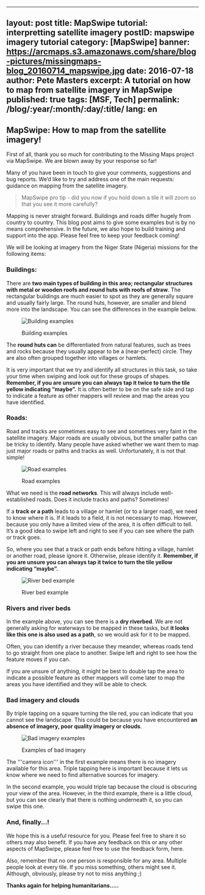 ---
 layout: post
 title: MapSwipe tutorial: interpretting satellite imagery
 postID: mapswipe imagery tutorial
 category: [MapSwipe]
 banner: https://arcmaps.s3.amazonaws.com/share/blog-pictures/missingmaps-blog_20160714_mapswipe.jpg
 date: 2016-07-18
 author: Pete Masters
 excerpt: A tutorial on how to map from satellite imagery in MapSwipe
 published: true
 tags: [MSF, Tech]
 permalink: /blog/:year/:month/:day/:title/
 lang: en
 ---
 
## MapSwipe: How to map from the satellite imagery!
 
First of all, thank you so much for contributing to the Missing Maps project via MapSwipe. We are blown away by your response so far!
 
Many of you have been in touch to give your comments, suggestions and bug reports. We’d like to try and address one of the main requests: guidance on mapping from the satellite imagery. 
 
> MapSwipe pro tip - did you now if you hold down a tile it will zoom so that you see it more carefully?
 
Mapping is never straight forward. Buildings and roads differ hugely from country to country. This blog post aims to give some examples but is by no means comprehensive. In the future, we also hope to build training and support into the app. Please feel free to keep your feedback coming!
 
We will be looking at imagery from the Niger State (Nigeria) missions for the following items:
 
### Buildings:
 
There are **two main types of building in this area; rectangular structures with metal or wooden roofs and round huts with roofs of straw**. The rectangular buildings are much easier to spot as they are generally square and usually fairly large. The round huts, however, are smaller and blend more into the landscape. You can see the differences in the example below.
 
<figure>
<img src="https://wiki.openstreetmap.org/wiki/File:Building_examples.PNG" alt="Building examples">
<p class="caption">Building examples</p>
</figure>
 
The **round huts can** be differentiated from natural features, such as trees and rocks because they usually appear to be a (near-perfect) circle. They are also often grouped together into villages or hamlets.
 
It is very important that we try and identify all structures in this task, so take your time when swiping and look out for these groups of shapes. **Remember, if you are unsure you can always tap it twice to turn the tile yellow indicating “maybe”.** It is often better to be on the safe side and tap to indicate a feature as other mappers will review and map the areas you have identified.
 
### Roads:
Road and tracks are sometimes easy to see and sometimes very faint in the satellite imagery. Major roads are usually obvious, but the smaller paths can be tricky to identify. Many people have asked whether we want them to map just major roads or paths and tracks as well. Unfortunately, it is not that simple!
 
<figure>
<img src="https://wiki.openstreetmap.org/wiki/File:Road_examples_V2.PNG" alt="Road examples">
<p class="caption">Road examples</p>
</figure>
 
What we need is the **road networks**. This will always include well-established roads. Does it include tracks and paths? Sometimes!
 
If a **track or a path** leads to a village or hamlet (or to a larger road), we need to know where it is. If it leads to a field, it is not necessary to map. However, because you only have a limited view of the area, it is often difficult to tell. It’s a good idea to swipe left and right to see if you can see where the path or track goes.
 
So, where you see that a track or path ends before hitting a village, hamlet or another road, please ignore it. Otherwise, please identify it. **Remember, if you are unsure you can always tap it twice to turn the tile yellow indicating “maybe”.**

<figure>
<img src="https://wiki.openstreetmap.org/wiki/File:River_bed_examples.PNG" alt="River bed example">
<p class="caption">River bed example</p>
</figure>
 
### Rivers and river beds
 
In the example above, you can see there is a **dry riverbed**. We are not generally asking for waterways to be mapped in these tasks, but **it looks like this one is also used as a path**, so we would ask for it to be mapped.
 
Often, you can identify a river because they meander, whereas roads tend to go straight from one place to another. Swipe left and right to see how the feature moves if you can.
 
If you are unsure of anything, it might be best to double tap the area to indicate a possible feature as other mappers will come later to map the areas you have identified and they will be able to check.
 
### Bad imagery and clouds
 
By triple tapping on a square turning the tile red, you can indicate that you cannot see the landscape. This could be because you have encountered **an absence of imagery, poor quality imagery or clouds**.
 
<figure>
<img src="https://wiki.openstreetmap.org/wiki/File:Bad_imagery_examples.PNG" alt="Bad imagery examples">
<p class="caption">Examples of bad imagery</p>
</figure>
 
The '''camera icon''' in the first example means there is no imagery available for this area. Triple tapping here is important because it lets us know where we need to find alternative sources for imagery.
 
In the second example, you would triple tap because the cloud is obscuring your view of the area. However, in the third example, there is a little cloud, but you can see clearly that there is nothing underneath it, so you can swipe this one.

### And, finally...!
We hope this is a useful resource for you. Please feel free to share it so others may also benefit. If you have any feedback on this or any other aspects of MapSwipe, please feel free to use the feedback form, here.
 
Also, remember that no one person is responsible for any area. Multiple people look at every tile. If you miss something, others might see it. Although, obviously, please try not to miss anything ;)
 
**Thanks again for helping humanitarians…..**
